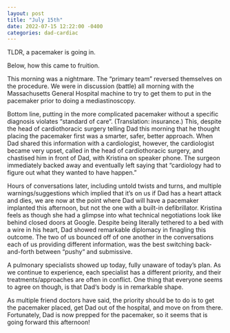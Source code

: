 ```yaml
---
layout: post
title: "July 15th"
date: 2022-07-15 12:22:00 -0400
categories: dad-cardiac
---
```


TLDR, a pacemaker is going in. 

Below, how this came to fruition.

This morning was a nightmare. The “primary team” reversed themselves on the procedure. We were in discussion (battle) all morning with the Massachusetts General Hospital machine to try to get them to put in the pacemaker prior to doing a mediastinoscopy. 

Bottom line, putting in the more complicated pacemaker without a specific diagnosis violates “standard of care“. (Translation: insurance.) This, despite the head of cardiothoracic surgery telling Dad this morning that he thought placing the pacemaker first was a smarter, safer, better approach. When Dad shared this information with a cardiologist, however, the cardiologist became very upset, called in the head of cardiothoracic surgery, and chastised him in front of Dad, with Kristina on speaker phone. The surgeon immediately backed away and eventually left saying that “cardiology had to figure out what they wanted to have happen.”

Hours of conversations later, including untold twists and turns, and multiple warnings/suggestions which implied that it’s on us if Dad has a heart attack and dies, we are now at the point where Dad will have a pacemaker implanted this afternoon, but not the one with a built-in defibrillator. Kristina feels as though she had a glimpse into what technical negotiations look like behind closed doors at Google. Despite being literally tethered to a bed with a wire in his heart, Dad showed remarkable diplomacy in finagling this outcome. The two of us bounced off of one another in the conversations each of us providing different information, was the best switching back-and-forth between “pushy“ and submissive.

A pulmonary specialists showed up today, fully unaware of today’s plan. As we continue to experience, each specialist has a different priority, and their treatments/approaches are often in conflict. One thing that everyone seems to agree on though, is that Dad‘s body is in remarkable shape.

As multiple friend doctors have said, the priority should be to do is to get the pacemaker placed, get Dad out of the hospital, and move on from there. Fortunately, Dad is now prepped for the pacemaker, so it seems that is going forward this afternoon!
